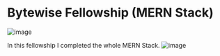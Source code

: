 # Bytewise Fellowship (MERN Stack)
![image](https://github.com/user-attachments/assets/b693ad83-2a03-492f-8b0b-d20610c82240)

In this fellowship I completed the whole MERN Stack.
![image](https://www.google.com/url?sa=i&url=https%3A%2F%2Fdigital-dividend.se%2Fen%2Fservice%2Fmern-stack-development%2F&psig=AOvVaw0kYX1TYzasAPHvFuSzKsqG&ust=1722487672001000&source=images&cd=vfe&opi=89978449&ved=0CBEQjRxqFwoTCKjO9uS80IcDFQAAAAAdAAAAABAE)

